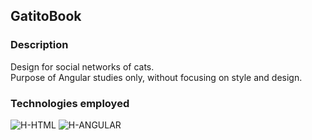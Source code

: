 ## GatitoBook

### Description
<div>
  <p>
    Design for social networks of cats.
    <br> 
    Purpose of Angular studies only, without focusing on style and design.
  </p>
</div>

### Technologies employed
<div>
  <img alt="H-HTML" src="https://img.shields.io/badge/html5-%23E34F26.svg?style=for-the-badge&logo=html5&logoColor=white">
  <img alt="H-ANGULAR" src="https://img.shields.io/badge/Angular-DD0031?style=for-the-badge&logo=angular&logoColor=white">
</div>


